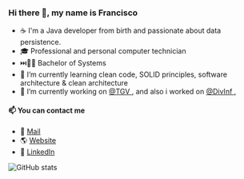 ### Hi there 👋, my name is Francisco
- ☕ I'm a Java developer from birth and passionate about data persistence.
- 🎓 Professional and personal computer technician
- ⏭️🧑‍🎓 Bachelor of Systems
- 🌱 I’m currently learning clean code, SOLID principles, software architecture & clean architecture
- 🔭 I’m currently working on [@TGV ](http://tgv.com.ar "@TGV "), and also i worked on [@DivInf ](http://divisioninformatica.com.ar "@DivInf "),


#### 📫 You can contact me
- 📨 [Mail](mailto:franciscoruizlezcano@gmail.com "Mail")
- 🌎 [Website](https://franciscoruiz.ar/ "Website")
- 💼 [LinkedIn](https://www.linkedin.com/in/franciscoruizlezcano/ "LinkedIn")

![GitHub stats](https://github-readme-stats.vercel.app/api?username=franciscoruizar&show_icons=false)  
